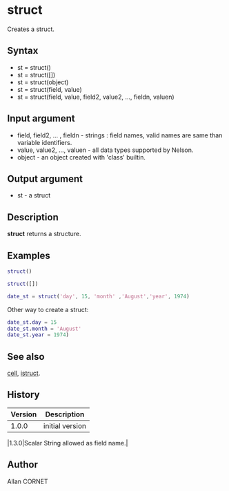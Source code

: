# struct

Creates a struct.

## Syntax

- st = struct()
- st = struct([])
- st = struct(object)
- st = struct(field, value)
- st = struct(field, value, field2, value2, ..., fieldn, valuen)

## Input argument

- field, field2, ... , fieldn - strings : field names, valid names are same than variable identifiers.
- value, value2, ..., valuen - all data types supported by Nelson.
- object - an object created with 'class' builtin.

## Output argument

- st - a struct

## Description

  <p><b>struct</b> returns a structure.</p>

## Examples

```matlab
struct()
```

```matlab
struct([])
```

```matlab
date_st = struct('day', 15, 'month' ,'August','year', 1974)
```

Other way to create a struct:

```matlab
date_st.day = 15
date_st.month = 'August'
date_st.year = 1974)
```

## See also

[cell](cell.md), [istruct](../types/isstruct.md).

## History

| Version | Description     |
| ------- | --------------- |
| 1.0.0   | initial version |

|1.3.0|Scalar String allowed as field name.|

## Author

Allan CORNET
